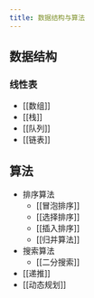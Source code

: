 ```yaml
---
title: 数据结构与算法
---
```

## 数据结构

### 线性表

- [[数组]]
- [[栈]]
- [[队列]]
- [[链表]]

## 算法

- 排序算法
	- [[冒泡排序]]
	- [[选择排序]]
	- [[插入排序]]
	- [[归并算法]]
- 搜索算法
	- [[二分搜索]]
- [[递推]]
- [[动态规划]]